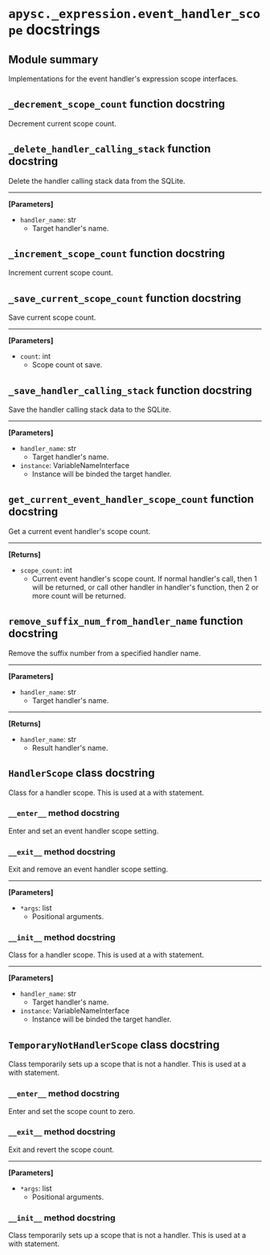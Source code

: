 # `apysc._expression.event_handler_scope` docstrings

## Module summary

Implementations for the event handler's expression scope interfaces.

## `_decrement_scope_count` function docstring

Decrement current scope count.

## `_delete_handler_calling_stack` function docstring

Delete the handler calling stack data from the SQLite.<hr>

**[Parameters]**

- `handler_name`: str
  - Target handler's name.

## `_increment_scope_count` function docstring

Increment current scope count.

## `_save_current_scope_count` function docstring

Save current scope count.<hr>

**[Parameters]**

- `count`: int
  - Scope count ot save.

## `_save_handler_calling_stack` function docstring

Save the handler calling stack data to the SQLite.<hr>

**[Parameters]**

- `handler_name`: str
  - Target handler's name.
- `instance`: VariableNameInterface
  - Instance will be binded the target handler.

## `get_current_event_handler_scope_count` function docstring

Get a current event handler's scope count.<hr>

**[Returns]**

- `scope_count`: int
  - Current event handler's scope count. If normal handler's call, then 1 will be returned, or call other handler in handler's function, then 2 or more count will be returned.

## `remove_suffix_num_from_handler_name` function docstring

Remove the suffix number from a specified handler name.<hr>

**[Parameters]**

- `handler_name`: str
  - Target handler's name.

<hr>

**[Returns]**

- `handler_name`: str
  - Result handler's name.

## `HandlerScope` class docstring

Class for a handler scope. This is used at a with statement.

### `__enter__` method docstring

Enter and set an event handler scope setting.

### `__exit__` method docstring

Exit and remove an event handler scope setting.<hr>

**[Parameters]**

- `*args`: list
  - Positional arguments.

### `__init__` method docstring

Class for a handler scope. This is used at a with statement.<hr>

**[Parameters]**

- `handler_name`: str
  - Target handler's name.
- `instance`: VariableNameInterface
  - Instance will be binded the target handler.

## `TemporaryNotHandlerScope` class docstring

Class temporarily sets up a scope that is not a handler. This is used at a with statement.

### `__enter__` method docstring

Enter and set the scope count to zero.

### `__exit__` method docstring

Exit and revert the scope count.<hr>

**[Parameters]**

- `*args`: list
  - Positional arguments.

### `__init__` method docstring

Class temporarily sets up a scope that is not a handler. This is used at a with statement.